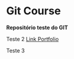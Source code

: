 # Git Course

**Repositório teste do GIT**

Teste 2 [Link Portfolio](http://portfoliojean.atwebpages.com/)

Teste 3